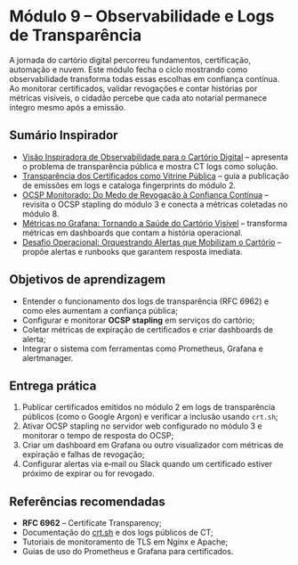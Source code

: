# Módulo 9 – Observabilidade e Logs de Transparência

A jornada do cartório digital percorreu fundamentos, certificação, automação e nuvem. Este módulo fecha o ciclo mostrando como observabilidade transforma todas essas escolhas em confiança contínua. Ao monitorar certificados, validar revogações e contar histórias por métricas visíveis, o cidadão percebe que cada ato notarial permanece íntegro mesmo após a emissão.

## Sumário Inspirador
- [Visão Inspiradora de Observabilidade para o Cartório Digital](01_visao_observabilidade_cartorio.md) – apresenta o problema de transparência pública e mostra CT logs como solução.
- [Transparência dos Certificados como Vitrine Pública](02_transparencia_certificados.md) – guia a publicação de emissões em logs e cataloga fingerprints do módulo 2.
- [OCSP Monitorado: Do Medo de Revogação à Confiança Contínua](03_ocsp_monitoramento.md) – revisita o OCSP stapling do módulo 3 e conecta a métricas coletadas no módulo 8.
- [Métricas no Grafana: Tornando a Saúde do Cartório Visível](04_metricas_grafana.md) – transforma métricas em dashboards que contam a história operacional.
- [Desafio Operacional: Orquestrando Alertas que Mobilizam o Cartório](05_desafio_operacional.md) – propõe alertas e runbooks que garantem resposta imediata.

## Objetivos de aprendizagem

- Entender o funcionamento dos logs de transparência (RFC 6962) e como eles aumentam a confiança pública;
- Configurar e monitorar **OCSP stapling** em serviços do cartório;
- Coletar métricas de expiração de certificados e criar dashboards de alerta;
- Integrar o sistema com ferramentas como Prometheus, Grafana e alertmanager.

## Entrega prática

1. Publicar certificados emitidos no módulo 2 em logs de transparência públicos (como o Google Argon) e verificar a inclusão usando `crt.sh`;
2. Ativar OCSP stapling no servidor web configurado no módulo 3 e monitorar o tempo de resposta do OCSP;
3. Criar um dashboard em Grafana ou outro visualizador com métricas de expiração e falhas de revogação;
4. Configurar alertas via e‑mail ou Slack quando um certificado estiver próximo de expirar ou for revogado.

## Referências recomendadas

- **RFC 6962** – Certificate Transparency;
- Documentação do [crt.sh](https://crt.sh/) e dos logs públicos de CT;
- Tutoriais de monitoramento de TLS em Nginx e Apache;
- Guias de uso do Prometheus e Grafana para certificados.
